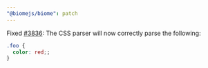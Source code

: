 ```yaml
---
"@biomejs/biome": patch
---
```


Fixed [#3836](https://github.com/biomejs/biome/issues/3836): The CSS parser will now correctly parse the following:

```css
.foo {
  color: red;;
}
```
